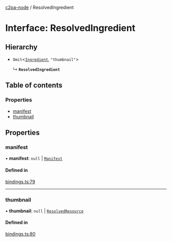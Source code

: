 [c2pa-node](../README.md) / ResolvedIngredient

# Interface: ResolvedIngredient

## Hierarchy

- `Omit`<[`Ingredient`](types.Ingredient.md), ``"thumbnail"``\>

  ↳ **`ResolvedIngredient`**

## Table of contents

### Properties

- [manifest](ResolvedIngredient.md#manifest)
- [thumbnail](ResolvedIngredient.md#thumbnail)

## Properties

### manifest

• **manifest**: ``null`` \| [`Manifest`](types.Manifest.md)

#### Defined in

[bindings.ts:79](https://github.com/contentauth/c2pa-node/blob/c515225/js-src/bindings.ts#L79)

___

### thumbnail

• **thumbnail**: ``null`` \| [`ResolvedResource`](ResolvedResource.md)

#### Defined in

[bindings.ts:80](https://github.com/contentauth/c2pa-node/blob/c515225/js-src/bindings.ts#L80)
